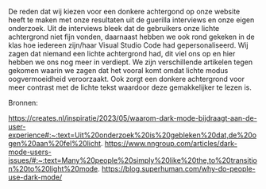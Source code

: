 De reden dat wij kiezen voor een donkere achtergond op onze website heeft te maken met onze resultaten uit de guerilla interviews en onze eigen onderzoek.
Uit de interviews bleek dat de gebruikers onze lichte achtergrond niet fijn vonden, daarnaast hebben we ook rond gekeken in de klas hoe iedereen zijn/haar Visual Studio Code had gepersonaliseerd. Wij zagen dat niemand een lichte achtergrond had, dit viel ons op en hier hebben we ons nog meer in verdiept. We zijn verschillende artikelen tegen gekomen waarin we zagen dat het vooral komt omdat lichte modus oogvermoeidheid veroorzaakt. Ook zorgt een donkere achtergrond voor meer contrast met de lichte tekst waardoor deze gemakkelijker te lezen is.

Bronnen:

https://creates.nl/inspiratie/2023/05/waarom-dark-mode-bijdraagt-aan-de-user-experience#:~:text=Uit%20onderzoek%20is%20gebleken%20dat,de%20ogen%20aan%20fel%20licht.
https://www.nngroup.com/articles/dark-mode-users-issues/#:~:text=Many%20people%20simply%20like%20the,to%20transition%20to%20light%20mode.
https://blog.superhuman.com/why-do-people-use-dark-mode/